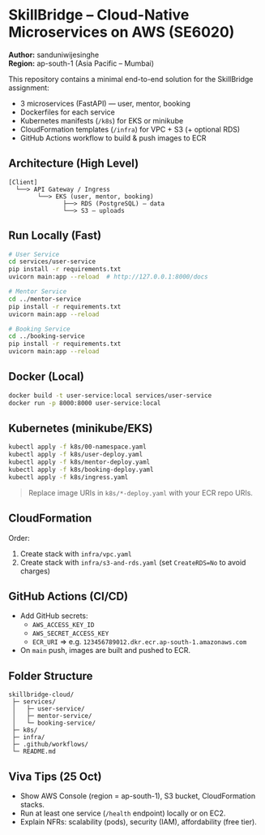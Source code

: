 # SkillBridge – Cloud-Native Microservices on AWS (SE6020)

**Author:** sanduniwijesinghe  
**Region:** ap-south-1 (Asia Pacific – Mumbai)

This repository contains a minimal end-to-end solution for the SkillBridge assignment:
- 3 microservices (FastAPI) — user, mentor, booking
- Dockerfiles for each service
- Kubernetes manifests (`/k8s`) for EKS or minikube
- CloudFormation templates (`/infra`) for VPC + S3 (+ optional RDS)
- GitHub Actions workflow to build & push images to ECR

## Architecture (High Level)

```
[Client]
  └──> API Gateway / Ingress
        └──> EKS (user, mentor, booking)
               ├──> RDS (PostgreSQL) – data
               └──> S3 – uploads
```

## Run Locally (Fast)

```bash
# User Service
cd services/user-service
pip install -r requirements.txt
uvicorn main:app --reload  # http://127.0.0.1:8000/docs

# Mentor Service
cd ../mentor-service
pip install -r requirements.txt
uvicorn main:app --reload

# Booking Service
cd ../booking-service
pip install -r requirements.txt
uvicorn main:app --reload
```

## Docker (Local)

```bash
docker build -t user-service:local services/user-service
docker run -p 8000:8000 user-service:local
```

## Kubernetes (minikube/EKS)

```bash
kubectl apply -f k8s/00-namespace.yaml
kubectl apply -f k8s/user-deploy.yaml
kubectl apply -f k8s/mentor-deploy.yaml
kubectl apply -f k8s/booking-deploy.yaml
kubectl apply -f k8s/ingress.yaml
```

> Replace image URIs in `k8s/*-deploy.yaml` with your ECR repo URIs.

## CloudFormation

Order:
1. Create stack with `infra/vpc.yaml`
2. Create stack with `infra/s3-and-rds.yaml` (set `CreateRDS=No` to avoid charges)

## GitHub Actions (CI/CD)

- Add GitHub secrets:
  - `AWS_ACCESS_KEY_ID`
  - `AWS_SECRET_ACCESS_KEY`
  - `ECR_URI` ⇒ e.g. `123456789012.dkr.ecr.ap-south-1.amazonaws.com`
- On `main` push, images are built and pushed to ECR.

## Folder Structure

```
skillbridge-cloud/
 ├─ services/
 │   ├─ user-service/
 │   ├─ mentor-service/
 │   └─ booking-service/
 ├─ k8s/
 ├─ infra/
 ├─ .github/workflows/
 └─ README.md
```

## Viva Tips (25 Oct)

- Show AWS Console (region = ap-south-1), S3 bucket, CloudFormation stacks.
- Run at least one service (`/health` endpoint) locally or on EC2.
- Explain NFRs: scalability (pods), security (IAM), affordability (free tier).
